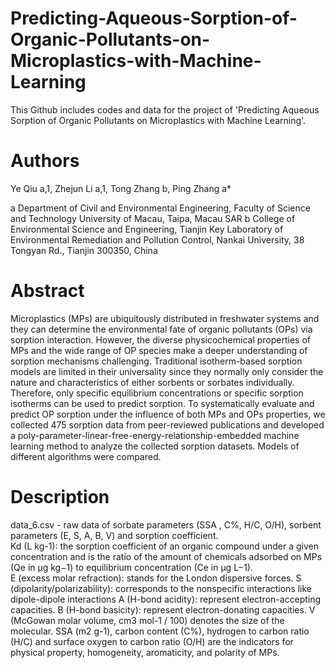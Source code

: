 # Predicting-Aqueous-Sorption-of-Organic-Pollutants-on-Microplastics-with-Machine-Learning
This Github includes codes and data for the project of 'Predicting Aqueous Sorption of Organic Pollutants on Microplastics with Machine Learning'.

# Authors
Ye Qiu a,1, Zhejun Li a,1, Tong Zhang b, Ping Zhang a*

a Department of Civil and Environmental Engineering, Faculty of Science and Technology
University of Macau, Taipa, Macau SAR
b College of Environmental Science and Engineering, Tianjin Key Laboratory of Environmental Remediation and Pollution Control, Nankai University, 38 Tongyan Rd., Tianjin 300350, China

# Abstract 
Microplastics (MPs) are ubiquitously distributed in freshwater systems and they can determine the environmental fate of organic pollutants (OPs) via sorption interaction. However, the diverse physicochemical properties of MPs and the wide range of OP species make a deeper understanding of sorption mechanisms challenging. Traditional isotherm-based sorption models are limited in their universality since they normally only consider the nature and characteristics of either sorbents or sorbates individually. Therefore, only specific equilibrium concentrations or specific sorption isotherms can be used to predict sorption. To systematically evaluate and predict OP sorption under the influence of both MPs and OPs properties, we collected 475 sorption data from peer-reviewed publications and developed a poly-parameter-linear-free-energy-relationship-embedded machine learning method to analyze the collected sorption datasets. Models of different algorithms were compared.

# Description
data_6.csv - raw data of sorbate parameters (SSA , C%, H/C, O/H), sorbent parameters (E, S, A, B, V) and sorption coefficient.   
          Kd (L kg-1): the sorption coefficient of an organic compound under a given concentration and is the ratio of the amount of chemicals adsorbed on MPs (Qe in μg                            kg−1) to equilibrium concentration (Ce in μg L−1).  
          E (excess molar refraction): stands for the London dispersive forces.
          S (dipolarity/polarizability): corresponds to the nonspecific interactions like dipole-dipole interactions
          A (H-bond acidity): represent electron-accepting capacities.
          B (H-bond basicity): represent electron-donating capacities.
          V (McGowan molar volume, cm3 mol-1 / 100) denotes the size of the molecular.
          SSA (m2 g-1), carbon content (C%), hydrogen to carbon ratio (H/C) and surface oxygen to carbon ratio (O/H) are the indicators for physical property, homogeneity,            aromaticity, and polarity of MPs.
